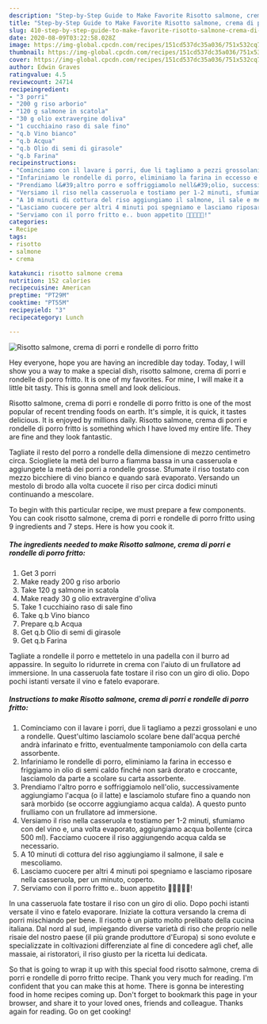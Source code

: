 ```yaml
---
description: "Step-by-Step Guide to Make Favorite Risotto salmone, crema di porri e rondelle di porro fritto"
title: "Step-by-Step Guide to Make Favorite Risotto salmone, crema di porri e rondelle di porro fritto"
slug: 410-step-by-step-guide-to-make-favorite-risotto-salmone-crema-di-porri-e-rondelle-di-porro-fritto
date: 2020-08-09T03:22:58.028Z
image: https://img-global.cpcdn.com/recipes/151cd537dc35a036/751x532cq70/risotto-salmone-crema-di-porri-e-rondelle-di-porro-fritto-recipe-main-photo.jpg
thumbnail: https://img-global.cpcdn.com/recipes/151cd537dc35a036/751x532cq70/risotto-salmone-crema-di-porri-e-rondelle-di-porro-fritto-recipe-main-photo.jpg
cover: https://img-global.cpcdn.com/recipes/151cd537dc35a036/751x532cq70/risotto-salmone-crema-di-porri-e-rondelle-di-porro-fritto-recipe-main-photo.jpg
author: Edwin Graves
ratingvalue: 4.5
reviewcount: 24714
recipeingredient:
- "3 porri"
- "200 g riso arborio"
- "120 g salmone in scatola"
- "30 g olio extravergine doliva"
- "1 cucchiaino raso di sale fino"
- "q.b Vino bianco"
- "q.b Acqua"
- "q.b Olio di semi di girasole"
- "q.b Farina"
recipeinstructions:
- "Cominciamo con il lavare i porri, due li tagliamo a pezzi grossolani e uno a rondelle. Quest&#39;ultimo lasciamolo scolare bene dall&#39;acqua perché andrà infarinato e fritto, eventualmente tamponiamolo con della carta assorbente."
- "Infariniamo le rondelle di porro, eliminiamo la farina in eccesso e friggiamo in olio di semi caldo finché non sarà dorato e croccante, lasciamolo da parte a scolare su carta assorbente."
- "Prendiamo l&#39;altro porro e soffriggiamolo nell&#39;olio, successivamente aggiungiamo l&#39;acqua (o il latte) e lasciamolo stufare fino a quando non sarà morbido (se occorre aggiungiamo acqua calda). A questo punto frulliamo con un frullatore ad immersione."
- "Versiamo il riso nella casseruola e tostiamo per 1-2 minuti, sfumiamo con del vino e, una volta evaporato, aggiungiamo acqua bollente (circa 500 ml). Facciamo cuocere il riso aggiungendo acqua calda se necessario."
- "A 10 minuti di cottura del riso aggiungiamo il salmone, il sale e mescoliamo."
- "Lasciamo cuocere per altri 4 minuti poi spegniamo e lasciamo riposare nella casseruola, per un minuto, coperto."
- "Serviamo con il porro fritto e.. buon appetito 🌻🌻🌻🌻🌻!"
categories:
- Recipe
tags:
- risotto
- salmone
- crema

katakunci: risotto salmone crema 
nutrition: 152 calories
recipecuisine: American
preptime: "PT29M"
cooktime: "PT55M"
recipeyield: "3"
recipecategory: Lunch

---
```



![Risotto salmone, crema di porri e rondelle di porro fritto](https://img-global.cpcdn.com/recipes/151cd537dc35a036/751x532cq70/risotto-salmone-crema-di-porri-e-rondelle-di-porro-fritto-recipe-main-photo.jpg)

Hey everyone, hope you are having an incredible day today. Today, I will show you a way to make a special dish, risotto salmone, crema di porri e rondelle di porro fritto. It is one of my favorites. For mine, I will make it a little bit tasty. This is gonna smell and look delicious.

Risotto salmone, crema di porri e rondelle di porro fritto is one of the most popular of recent trending foods on earth. It's simple, it is quick, it tastes delicious. It is enjoyed by millions daily. Risotto salmone, crema di porri e rondelle di porro fritto is something which I have loved my entire life. They are fine and they look fantastic.

Tagliate il resto del porro a rondelle della dimensione di mezzo centimetro circa. Sciogliete la metà del burro a fiamma bassa in una casseruola e aggiungete la metà dei porri a rondelle grosse. Sfumate il riso tostato con mezzo bicchiere di vino bianco e quando sarà evaporato. Versando un mestolo di brodo alla volta cuocete il riso per circa dodici minuti continuando a mescolare.


To begin with this particular recipe, we must prepare a few components. You can cook risotto salmone, crema di porri e rondelle di porro fritto using 9 ingredients and 7 steps. Here is how you cook it.

<!--inarticleads1-->

##### The ingredients needed to make Risotto salmone, crema di porri e rondelle di porro fritto:

1. Get 3 porri
1. Make ready 200 g riso arborio
1. Take 120 g salmone in scatola
1. Make ready 30 g olio extravergine d&#39;oliva
1. Take 1 cucchiaino raso di sale fino
1. Take q.b Vino bianco
1. Prepare q.b Acqua
1. Get q.b Olio di semi di girasole
1. Get q.b Farina


Tagliate a rondelle il porro e mettetelo in una padella con il burro ad appassire. In seguito lo ridurrete in crema con l&#39;aiuto di un frullatore ad immersione. In una casseruola fate tostare il riso con un giro di olio. Dopo pochi istanti versate il vino e fatelo evaporare. 

<!--inarticleads2-->

##### Instructions to make Risotto salmone, crema di porri e rondelle di porro fritto:

1. Cominciamo con il lavare i porri, due li tagliamo a pezzi grossolani e uno a rondelle. Quest&#39;ultimo lasciamolo scolare bene dall&#39;acqua perché andrà infarinato e fritto, eventualmente tamponiamolo con della carta assorbente.
1. Infariniamo le rondelle di porro, eliminiamo la farina in eccesso e friggiamo in olio di semi caldo finché non sarà dorato e croccante, lasciamolo da parte a scolare su carta assorbente.
1. Prendiamo l&#39;altro porro e soffriggiamolo nell&#39;olio, successivamente aggiungiamo l&#39;acqua (o il latte) e lasciamolo stufare fino a quando non sarà morbido (se occorre aggiungiamo acqua calda). A questo punto frulliamo con un frullatore ad immersione.
1. Versiamo il riso nella casseruola e tostiamo per 1-2 minuti, sfumiamo con del vino e, una volta evaporato, aggiungiamo acqua bollente (circa 500 ml). Facciamo cuocere il riso aggiungendo acqua calda se necessario.
1. A 10 minuti di cottura del riso aggiungiamo il salmone, il sale e mescoliamo.
1. Lasciamo cuocere per altri 4 minuti poi spegniamo e lasciamo riposare nella casseruola, per un minuto, coperto.
1. Serviamo con il porro fritto e.. buon appetito 🌻🌻🌻🌻🌻!


In una casseruola fate tostare il riso con un giro di olio. Dopo pochi istanti versate il vino e fatelo evaporare. Iniziate la cottura versando la crema di porri mischiando per bene. Il risotto è un piatto molto prelibato della cucina italiana. Dal nord al sud, impiegando diverse varietà di riso che proprio nelle risaie del nostro paese (il più grande produttore d&#39;Europa) si sono evolute e specializzate in coltivazioni differenziate al fine di concedere agli chef, alle massaie, ai ristoratori, il riso giusto per la ricetta lui dedicata. 

So that is going to wrap it up with this special food risotto salmone, crema di porri e rondelle di porro fritto recipe. Thank you very much for reading. I'm confident that you can make this at home. There is gonna be interesting food in home recipes coming up. Don't forget to bookmark this page in your browser, and share it to your loved ones, friends and colleague. Thanks again for reading. Go on get cooking!
